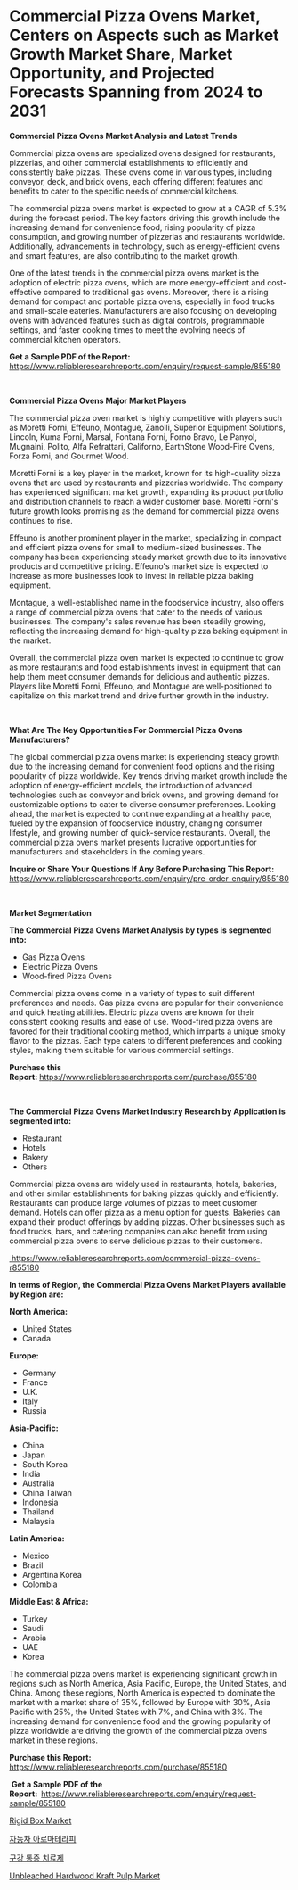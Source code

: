 <p><h1>Commercial Pizza Ovens Market, Centers on Aspects such as Market Growth Market Share, Market Opportunity, and Projected Forecasts Spanning from 2024 to 2031</h1></p><p><strong>Commercial Pizza Ovens Market Analysis and Latest Trends</strong></p>
<p><p>Commercial pizza ovens are specialized ovens designed for restaurants, pizzerias, and other commercial establishments to efficiently and consistently bake pizzas. These ovens come in various types, including conveyor, deck, and brick ovens, each offering different features and benefits to cater to the specific needs of commercial kitchens.</p><p>The commercial pizza ovens market is expected to grow at a CAGR of 5.3% during the forecast period. The key factors driving this growth include the increasing demand for convenience food, rising popularity of pizza consumption, and growing number of pizzerias and restaurants worldwide. Additionally, advancements in technology, such as energy-efficient ovens and smart features, are also contributing to the market growth.</p><p>One of the latest trends in the commercial pizza ovens market is the adoption of electric pizza ovens, which are more energy-efficient and cost-effective compared to traditional gas ovens. Moreover, there is a rising demand for compact and portable pizza ovens, especially in food trucks and small-scale eateries. Manufacturers are also focusing on developing ovens with advanced features such as digital controls, programmable settings, and faster cooking times to meet the evolving needs of commercial kitchen operators.</p></p>
<p><strong>Get a Sample PDF of the Report:&nbsp;</strong> <a href="https://www.reliableresearchreports.com/enquiry/request-sample/855180">https://www.reliableresearchreports.com/enquiry/request-sample/855180</a></p>
<p>&nbsp;</p>
<p><strong>Commercial Pizza Ovens Major Market Players</strong></p>
<p><p>The commercial pizza oven market is highly competitive with players such as Moretti Forni, Effeuno, Montague, Zanolli, Superior Equipment Solutions, Lincoln, Kuma Forni, Marsal, Fontana Forni, Forno Bravo, Le Panyol, Mugnaini, Polito, Alfa Refrattari, Californo, EarthStone Wood-Fire Ovens, Forza Forni, and Gourmet Wood.</p><p>Moretti Forni is a key player in the market, known for its high-quality pizza ovens that are used by restaurants and pizzerias worldwide. The company has experienced significant market growth, expanding its product portfolio and distribution channels to reach a wider customer base. Moretti Forni's future growth looks promising as the demand for commercial pizza ovens continues to rise.</p><p>Effeuno is another prominent player in the market, specializing in compact and efficient pizza ovens for small to medium-sized businesses. The company has been experiencing steady market growth due to its innovative products and competitive pricing. Effeuno's market size is expected to increase as more businesses look to invest in reliable pizza baking equipment.</p><p>Montague, a well-established name in the foodservice industry, also offers a range of commercial pizza ovens that cater to the needs of various businesses. The company's sales revenue has been steadily growing, reflecting the increasing demand for high-quality pizza baking equipment in the market.</p><p>Overall, the commercial pizza oven market is expected to continue to grow as more restaurants and food establishments invest in equipment that can help them meet consumer demands for delicious and authentic pizzas. Players like Moretti Forni, Effeuno, and Montague are well-positioned to capitalize on this market trend and drive further growth in the industry.</p></p>
<p>&nbsp;</p>
<p><strong>What Are The Key Opportunities For Commercial Pizza Ovens Manufacturers?</strong></p>
<p><p>The global commercial pizza ovens market is experiencing steady growth due to the increasing demand for convenient food options and the rising popularity of pizza worldwide. Key trends driving market growth include the adoption of energy-efficient models, the introduction of advanced technologies such as conveyor and brick ovens, and growing demand for customizable options to cater to diverse consumer preferences. Looking ahead, the market is expected to continue expanding at a healthy pace, fueled by the expansion of foodservice industry, changing consumer lifestyle, and growing number of quick-service restaurants. Overall, the commercial pizza ovens market presents lucrative opportunities for manufacturers and stakeholders in the coming years.</p></p>
<p><strong>Inquire or Share Your Questions If Any Before Purchasing This Report:</strong> <a href="https://www.reliableresearchreports.com/enquiry/pre-order-enquiry/855180">https://www.reliableresearchreports.com/enquiry/pre-order-enquiry/855180</a></p>
<p>&nbsp;</p>
<p><strong>Market Segmentation</strong></p>
<p><strong>The Commercial Pizza Ovens Market Analysis by types is segmented into:</strong></p>
<p><ul><li>Gas Pizza Ovens</li><li>Electric Pizza Ovens</li><li>Wood-fired Pizza Ovens</li></ul></p>
<p><p>Commercial pizza ovens come in a variety of types to suit different preferences and needs. Gas pizza ovens are popular for their convenience and quick heating abilities. Electric pizza ovens are known for their consistent cooking results and ease of use. Wood-fired pizza ovens are favored for their traditional cooking method, which imparts a unique smoky flavor to the pizzas. Each type caters to different preferences and cooking styles, making them suitable for various commercial settings.</p></p>
<p><strong>Purchase this Report:&nbsp;</strong><a href="https://www.reliableresearchreports.com/purchase/855180">https://www.reliableresearchreports.com/purchase/855180</a></p>
<p>&nbsp;</p>
<p><strong>The Commercial Pizza Ovens Market Industry Research by Application is segmented into:</strong></p>
<p><ul><li>Restaurant</li><li>Hotels</li><li>Bakery</li><li>Others</li></ul></p>
<p><p>Commercial pizza ovens are widely used in restaurants, hotels, bakeries, and other similar establishments for baking pizzas quickly and efficiently. Restaurants can produce large volumes of pizzas to meet customer demand. Hotels can offer pizza as a menu option for guests. Bakeries can expand their product offerings by adding pizzas. Other businesses such as food trucks, bars, and catering companies can also benefit from using commercial pizza ovens to serve delicious pizzas to their customers.</p></p>
<p><a href="https://www.reliableresearchreports.com/commercial-pizza-ovens-r855180">&nbsp;https://www.reliableresearchreports.com/commercial-pizza-ovens-r855180</a></p>
<p><strong>In terms of Region, the Commercial Pizza Ovens Market Players available by Region are:</strong></p>
<p>
    <p> <strong> North America: </strong>
        <ul>
            <li>United States</li>
            <li>Canada</li>
        </ul>
        </p> 
    <p> <strong> Europe: </strong>
        <ul>
            <li>Germany</li>
            <li>France</li>
            <li>U.K.</li>
            <li>Italy</li>
            <li>Russia</li>
        </ul>
        </p> 
    <p> <strong> Asia-Pacific: </strong>
        <ul>
            <li>China</li>
            <li>Japan</li>
            <li>South Korea</li>
            <li>India</li>
            <li>Australia</li>
            <li>China Taiwan</li>
            <li>Indonesia</li>
            <li>Thailand</li>
            <li>Malaysia</li>
        </ul>
        </p> 
    <p> <strong> Latin America: </strong>
        <ul>
            <li>Mexico</li>
            <li>Brazil</li>
            <li>Argentina Korea</li>
            <li>Colombia</li>
        </ul>
        </p> 
    <p> <strong> Middle East & Africa: </strong>
        <ul>
            <li>Turkey</li>
            <li>Saudi</li>
            <li>Arabia</li>
            <li>UAE</li>
            <li>Korea</li>
        </ul>
    </p>
    </p>
<p><p>The commercial pizza ovens market is experiencing significant growth in regions such as North America, Asia Pacific, Europe, the United States, and China. Among these regions, North America is expected to dominate the market with a market share of 35%, followed by Europe with 30%, Asia Pacific with 25%, the United States with 7%, and China with 3%. The increasing demand for convenience food and the growing popularity of pizza worldwide are driving the growth of the commercial pizza ovens market in these regions.</p></p>
<p><strong>Purchase this Report: </strong><a href="https://www.reliableresearchreports.com/purchase/855180">https://www.reliableresearchreports.com/purchase/855180</a></p>
<p>&nbsp;<strong>Get a Sample PDF of the Report:&nbsp;&nbsp;</strong><a href="https://www.reliableresearchreports.com/enquiry/request-sample/855180">https://www.reliableresearchreports.com/enquiry/request-sample/855180</a></p>
<p><strong></strong></p>
<p><p><a href="https://issuu.com/reportprime-2/docs/rigid-box-market-size-2030.pptx">Rigid Box Market</a></p><p><a href="https://github.com/PhilToryphy7876567/Market-Research-Report-List-1/blob/main/662949431557.md">자동차 아로마테라피</a></p><p><a href="https://github.com/hzumrdvas204296/Market-Research-Report-List-1/blob/main/228192031556.md">구강 통증 치료제</a></p><p><a href="https://issuu.com/reportprime-2/docs/unbleached-hardwood-kraft-pulp-market-size-2030.pp">Unbleached Hardwood Kraft Pulp Market</a></p></p>